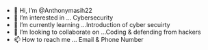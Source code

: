 - 👋 Hi, I’m @Anthonymasih22
- 👀 I’m interested in ... Cybersecurity 
- 🌱 I’m currently learning ...Introduction of cyber secuirty 
- 💞️ I’m looking to collaborate on ...Coding & defending from hackers 
- 📫 How to reach me ... Email & Phone Number 

<!---
Anthonymasih22/Anthonymasih22 is a ✨ special ✨ repository because its `README.md` (this file) appears on your GitHub profile.
You can click the Preview link to take a look at your changes.
--->
